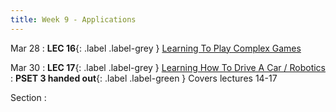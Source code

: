 ```yaml
---
title: Week 9 - Applications
---
```


Mar 28
: **LEC 16**{: .label .label-grey } [Learning To Play Complex Games](#)


Mar 30
: **LEC 17**{: .label .label-grey } [Learning How To Drive A Car / Robotics](#)
: **PSET 3 handed out**{: .label .label-green } Covers lectures 14-17

Section
:
